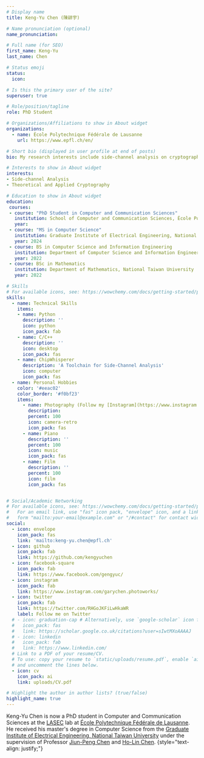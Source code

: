 ```yaml
---
# Display name
title: Keng-Yu Chen (陳耕宇)

# Name pronunciation (optional)
name_pronunciation:

# Full name (for SEO)
first_name: Keng-Yu
last_name: Chen

# Status emoji
status:
  icon:

# Is this the primary user of the site?
superuser: true

# Role/position/tagline
role: PhD Student

# Organizations/Affiliations to show in About widget
organizations:
  - name: École Polytechnique Fédérale de Lausanne
    url: https://www.epfl.ch/en/

# Short bio (displayed in user profile at end of posts)
bio: My research interests include side-channel analysis on cryptography and theoretical aspects of concrete cryptographic constructions

# Interests to show in About widget
interests:
- Side-channel Analysis
- Theoretical and Applied Cryptography

# Education to show in About widget
education:
 courses:
 - course: "PhD Student in Computer and Communication Sciences"
   institution: School of Computer and Communication Sciences, École Polytechnique Fédérale de Lausanne
   year: 
 - course: "MS in Computer Science"
   institution: Graduate Institute of Electrical Engineering, National Taiwan University
   year: 2024
 - course: BS in Computer Science and Information Engineering
   institution: Department of Computer Science and Information Engineering, National Taiwan University
   year: 2022
 - course: BSc in Mathematics
   institution: Department of Mathematics, National Taiwan University
   year: 2022

# Skills
# For available icons, see: https://wowchemy.com/docs/getting-started/page-builder/#icons
skills:
  - name: Technical Skills
    items:
    - name: Python
      description: ''
      icon: python
      icon_pack: fab
    - name: C/C++
      description: ''
      icon: desktop
      icon_pack: fas
    - name: ChipWhisperer
      description: 'A Toolchain for Side-Channel Analysis'
      icon: computer
      icon_pack: fas
  - name: Personal Hobbies
    color: '#eeac02'
    color_border: '#f0bf23'
    items:
      - name: Photography (Follow my [Instagram](https://www.instagram.com/garychen.photoworks/))
        description:
        percent: 100
        icon: camera-retro
        icon_pack: fas
      - name: Piano
        description: ''
        percent: 100
        icon: music
        icon_pack: fas
      - name: Film
        description: ''
        percent: 100
        icon: film
        icon_pack: fas


# Social/Academic Networking
# For available icons, see: https://wowchemy.com/docs/getting-started/page-builder/#icons
#   For an email link, use "fas" icon pack, "envelope" icon, and a link in the
#   form "mailto:your-email@example.com" or "/#contact" for contact widget.
social:
  - icon: envelope
    icon_pack: fas
    link: 'mailto:keng-yu.chen@epfl.ch'
  - icon: github
    icon_pack: fab
    link: https://github.com/kengyuchen
  - icon: facebook-square
    icon_pack: fab
    link: https://www.facebook.com/gengyuc/
  - icon: instagram
    icon_pack: fab
    link: https://www.instagram.com/garychen.photoworks/
  - icon: twitter
    icon_pack: fab
    link: https://twitter.com/RHGoJKFiLwHkaWR
    label: Follow me on Twitter
  # - icon: graduation-cap # Alternatively, use `google-scholar` icon from `ai` icon pack
  #   icon_pack: fas
  #   link: https://scholar.google.co.uk/citations?user=sIwtMXoAAAAJ
  # - icon: linkedin
  #   icon_pack: fab
  #   link: https://www.linkedin.com/
  # Link to a PDF of your resume/CV.
  # To use: copy your resume to `static/uploads/resume.pdf`, enable `ai` icons in `params.yaml`,
  # and uncomment the lines below.
  - icon: cv
    icon_pack: ai
    link: uploads/CV.pdf

# Highlight the author in author lists? (true/false)
highlight_name: true
---
```


Keng-Yu Chen is now a PhD student in Computer and Communication Sciences at the [LASEC](https://lasec.epfl.ch/) lab at [École Polytechnique Fédérale de Lausanne](https://www.epfl.ch/en/). He received his master's degree in Computer Science from the [Graduate Institute of Electrical Engineering, National Taiwan University](https://graduate.ee.ntu.edu.tw/#/) under the supervision of Professor [Jiun-Peng Chen](http://www.ee.ntu.edu.tw/profile1.php?id=1080416) and [Ho-Lin Chen](https://www.ee.ntu.edu.tw/profile1.php?id=100129). 
{style="text-align: justify;"}
